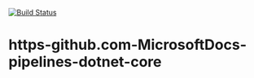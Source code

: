 [![Build Status](https://dev.azure.com/beaumontd/RecuperationPWD/_apis/build/status/profmath.https-github.com-MicrosoftDocs-pipelines-dotnet-core)](https://dev.azure.com/beaumontd/RecuperationPWD/_build/latest?definitionId=2)
# https-github.com-MicrosoftDocs-pipelines-dotnet-core
